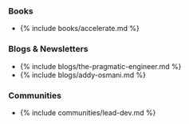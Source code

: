<!-- Reading -->

### Books

- {% include books/accelerate.md %}

### Blogs & Newsletters

- {% include blogs/the-pragmatic-engineer.md %}
- {% include blogs/addy-osmani.md %}

<!-- Listening -->

<!-- Watching -->

<!-- Discussing -->

### Communities

- {% include communities/lead-dev.md %}

<!-- Doing -->